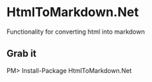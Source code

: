 HtmlToMarkdown.Net
==================

Functionality for converting html into markdown


## Grab it
PM> Install-Package HtmlToMarkdown.Net
